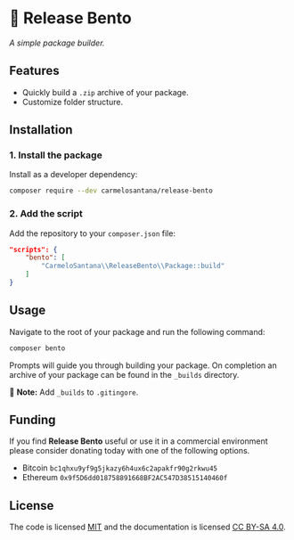 # 🍱 Release Bento

*A simple package builder.*

## Features

- Quickly build a `.zip` archive of your package.
- Customize folder structure.

## Installation

### 1. Install the package

Install as a developer dependency:

```bash
composer require --dev carmelosantana/release-bento
```

### 2. Add the script

Add the repository to your `composer.json` file:

```json
"scripts": {
    "bento": [
        "CarmeloSantana\\ReleaseBento\\Package::build"
    ]
}
```

## Usage

Navigate to the root of your package and run the following command:

```bash
composer bento
```

Prompts will guide you through building your package. On completion an archive of your package can be found in the `_builds` directory.

📌 **Note:** Add `_builds` to `.gitingore`.

## Funding

If you find **Release Bento** useful or use it in a commercial environment please consider donating today with one of the following options.

- Bitcoin `bc1qhxu9yf9g5jkazy6h4ux6c2apakfr90g2rkwu45`
- Ethereum `0x9f5D6dd018758891668BF2AC547D38515140460f`

## License

The code is licensed [MIT](https://opensource.org/licenses/MIT) and the documentation is licensed [CC BY-SA 4.0](https://creativecommons.org/licenses/by-sa/4.0/).
